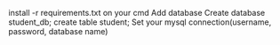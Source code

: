 install -r requirements.txt on your cmd
Add database 
Create database student_db;
create table student;
Set your mysql connection(username, password, database name)
